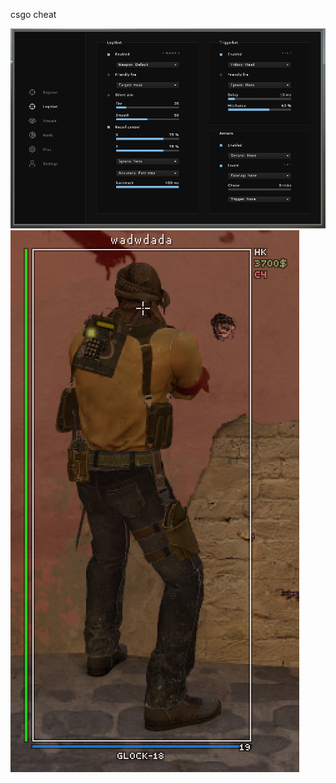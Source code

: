 csgo cheat

![menu](https://github.com/user122983/matter-csgo-cheat/blob/main/photos/menu.png?raw=true)
![esp](https://github.com/user122983/matter-csgo-cheat/blob/main/photos/esp.png?raw=true)
